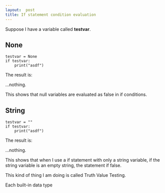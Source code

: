 ```yaml
--- 
layout:  post
title: If statement condition evaluation
---
```


Suppose I have a variable called **testvar**.

## None

    testvar = None
    if testvar:
	    print("asdf")

The result is:

...nothing.

This shows that null variables are evaluated as false in if conditions.

## String

    testvar = ""
    if testvar:
	    print("asdf")

The result is:

...nothing.

This shows that when I use a if statement with only a string variable, if the string variable is an empty string, the statement if false.

This kind of thing I am doing is called Truth Value Testing.

Each built-in data type 
<!--stackedit_data:
eyJoaXN0b3J5IjpbOTA0OTExMTU1XX0=
-->
